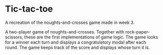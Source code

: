# Tic-tac-toe
A recreation of the noughts-and-crosses game made in week 3.

A two-player game of noughts-and-crosses. Together with rock-paper-scissors, these are the first implementations of game logic. The game looks for a winner each turn and displays a congratulatory modal after each round. The game keeps track of the score and displays whose turn it is.
